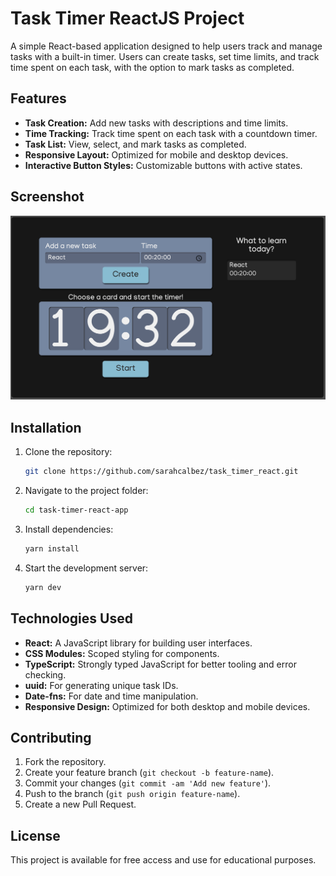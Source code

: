 # Task Timer ReactJS Project

A simple React-based application designed to help users track and manage tasks with a built-in timer. Users can create tasks, set time limits, and track time spent on each task, with the option to mark tasks as completed.

## Features

- **Task Creation:** Add new tasks with descriptions and time limits.
- **Time Tracking:** Track time spent on each task with a countdown timer.
- **Task List:** View, select, and mark tasks as completed.
- **Responsive Layout:** Optimized for mobile and desktop devices.
- **Interactive Button Styles:** Customizable buttons with active states.

## Screenshot

![App Screenshot](./src/assets/img/screenshot.png)

## Installation

1. Clone the repository:
   ```bash
   git clone https://github.com/sarahcalbez/task_timer_react.git

2.	Navigate to the project folder:

    ```bash
    cd task-timer-react-app
3.	Install dependencies:
    ```bash
    yarn install
4.	Start the development server:
    ```bash
    yarn dev


## Technologies Used

-  **React:** A JavaScript library for building user interfaces.
-  **CSS Modules:** Scoped styling for components.
-  **TypeScript:** Strongly typed JavaScript for better tooling and error checking.
-  **uuid:** For generating unique task IDs.
-  **Date-fns:** For date and time manipulation.
-  **Responsive Design:** Optimized for both desktop and mobile devices.

## Contributing

1. Fork the repository.
2. Create your feature branch (`git checkout -b feature-name`).
3. Commit your changes (`git commit -am 'Add new feature'`).
4. Push to the branch (`git push origin feature-name`).
5. Create a new Pull Request.

## License

This project is available for free access and use for educational purposes.
